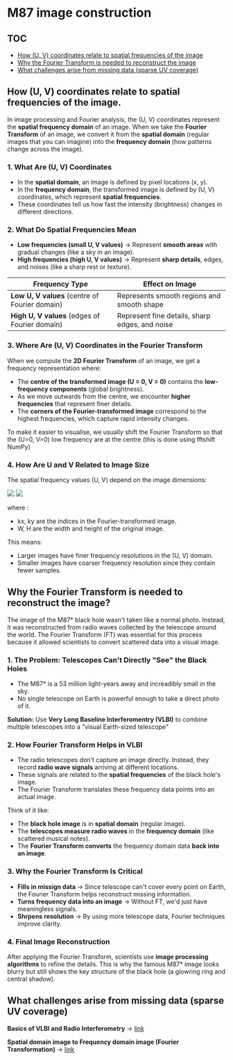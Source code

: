 # M87 image construction




## TOC
- [How (U, V) coordinates relate to spatial frequencies of the image](#how-u-v-coordinates-relate-to-spatial-frequencies-of-the-image)
- [Why the Fourier Transform is needed to reconstruct the image](#why-the-fourier-transform-is-needed-to-reconstruct-the-image)
- [What challenges arise from missing data (sparse UV coverage)](#what-challenges-arise-from-missing-data-sparse-uv-coverage)


## How (U, V) coordinates relate to spatial frequencies of the image.

In image processing and Fourier analysis, the (U, V) coordinates represent the **spatial frequency domain** of an image. When we take the **Fourier Transform** of an image, we convert it from the **spatial domain** (regular images that you can imagine) into the **frequency domain** (how patterns change across the image).

### 1. What Are (U, V) Coordinates
* In the **spatial domain**, an image is defined by pixel locations (x, y).
* In the **frequency domain**, the transformed image is defined by (U, V) coordinates, which represent **spatial frequencies**.
* These coordinates tell us how fast the intensity (brightness) changes in different directions.

### 2. What Do Spatial Frequencies Mean
* **Low frequencies (small U, V values)** -> Represent **smooth areas** with gradual changes (like a sky in an image).
* **High frequencies (high U, V values)** -> Represent **sharp details**, edges, and noises (like a sharp rest or texture). 

| Frequency Type | Effect on Image |
|---|---|
| **Low U, V values** (centre of Fourier domain) | Represents smooth regions and smooth shape |
| **High U, V values** (edges of Fourier domain) | Represent fine details, sharp edges, and noise |


### 3. Where Are (U, V) Coordinates in the Fourier Transform
When we compute the **2D Fourier Transform** of an image, we get a frequency representation where:

* The **centre of the transformed image (U = 0, V = 0)** contains the **low-frequency components** (global brightness).
* As we move outwards from the centre, we encounter **higher frequencies** that represent finer details.
* The **corners of the Fourier-transformed image** correspond to the highest frequencies, which capture rapid intensity changes.

To make it easier to visualise, we usually shift the Fourier Transform so that the (U=0, V=0) low frequency are at the centre (this is done using fftshift NumPy)

### 4. How Are U and V Related to Image Size
The spatial frequency values (U, V) depend on the image dimensions:

<img src="https://latex.codecogs.com/gif.latex?U=\frac{k_{x}}{W},"> <img src="https://latex.codecogs.com/gif.latex?V=\frac{k_{y}}{H}">

where :
* kx, ky are the indices in the Fourier-transformed image.
* W, H are the width and height of the original image.

This means:
* Larger images have finer frequency resolutions in the (U, V) domain.
* Smaller images have coarser frequency resolution since they contain fewer samples.



## Why the Fourier Transform is needed to reconstruct the image?

The image of the M87* black hole wasn't taken like a normal photo. Instead, it was reconstructed from radio waves collected by the telescope around the world. The Fourier Transform (FT) was essential for this process because it allowed scientists to convert scattered data into a visual image.

### 1. The Problem: Telescopes Can't Directly "See" the Black Holes
* The M87* is a 53 million light-years away and increadibly small in the sky.
* No single telescope on Earth is powerful enough to take a direct photo of it.

**Solution:** Use **Very Long Baseline Interferomentry (VLBI)** to combine multiple telescopes into a "visual Earth-sized telescope"

### 2. How Fourier Transform Helps in VLBI
* The radio telescopes don't capture an image directly. Instead, they record **radio wave signals** arriving at different locations.
* These signals are related to the **spatial frequencies** of the black hole's image.
* The Fourier Transform translates these frequency data points into an actual image.

Think of it like:
* The **black hole image** is in **spatial domain** (regular image).
* The **telescopes measure radio waves** in the **frequency domain** (like scattered musical notes).
* The **Fourier Transform converts** the frequency domain data **back into an image**.

### 3. Why the Fourier Transform Is Critical
* **Fills in missign data** -> Since telescope can't cover every point on Earth, the Fourier Transform helps reconstruct missing information.
* **Turns frequency data into an image** -> Without FT, we'd just have meaningless signals.
* **Shrpens resolution** -> By using more telescope data, Fourier techniques improve clarity.

### 4. Final Image Reconstruction
After applying the Fourier Transform, scientists use **image processing algorithms** to refine the details. This is why the famous M87* image looks blurry but still shows the key structure of the black hole (a glowring ring and central shadow).


## What challenges arise from missing data (sparse UV coverage)



**Basics of VLBI and Radio Interferometry** -> [link](https://eventhorizontelescope.org/science)

**Spatial domain image to Frequency domain image (Fourier Transformation)** -> [link](https://matlabhelper.com/blog/matlab/how-to-convert-images-from-spatial-domain-to-frequency-domain/)